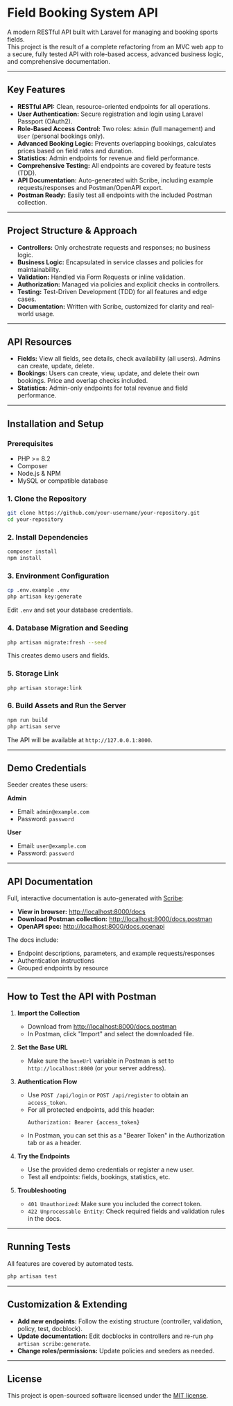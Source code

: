 # Field Booking System API

A modern RESTful API built with Laravel for managing and booking sports fields.  
This project is the result of a complete refactoring from an MVC web app to a secure, fully tested API with role-based access, advanced business logic, and comprehensive documentation.

---

## Key Features

- **RESTful API:** Clean, resource-oriented endpoints for all operations.
- **User Authentication:** Secure registration and login using Laravel Passport (OAuth2).
- **Role-Based Access Control:** Two roles: `Admin` (full management) and `User` (personal bookings only).
- **Advanced Booking Logic:** Prevents overlapping bookings, calculates prices based on field rates and duration.
- **Statistics:** Admin endpoints for revenue and field performance.
- **Comprehensive Testing:** All endpoints are covered by feature tests (TDD).
- **API Documentation:** Auto-generated with Scribe, including example requests/responses and Postman/OpenAPI export.
- **Postman Ready:** Easily test all endpoints with the included Postman collection.

---

## Project Structure & Approach

- **Controllers:** Only orchestrate requests and responses; no business logic.
- **Business Logic:** Encapsulated in service classes and policies for maintainability.
- **Validation:** Handled via Form Requests or inline validation.
- **Authorization:** Managed via policies and explicit checks in controllers.
- **Testing:** Test-Driven Development (TDD) for all features and edge cases.
- **Documentation:** Written with Scribe, customized for clarity and real-world usage.

---

## API Resources

- **Fields:** View all fields, see details, check availability (all users). Admins can create, update, delete.
- **Bookings:** Users can create, view, update, and delete their own bookings. Price and overlap checks included.
- **Statistics:** Admin-only endpoints for total revenue and field performance.

---

## Installation and Setup

### Prerequisites

- PHP >= 8.2
- Composer
- Node.js & NPM
- MySQL or compatible database

### 1. Clone the Repository

```bash
git clone https://github.com/your-username/your-repository.git
cd your-repository
```

### 2. Install Dependencies

```bash
composer install
npm install
```

### 3. Environment Configuration

```bash
cp .env.example .env
php artisan key:generate
```
Edit `.env` and set your database credentials.

### 4. Database Migration and Seeding

```bash
php artisan migrate:fresh --seed
```
This creates demo users and fields.

### 5. Storage Link

```bash
php artisan storage:link
```

### 6. Build Assets and Run the Server

```bash
npm run build
php artisan serve
```
The API will be available at `http://127.0.0.1:8000`.

---

## Demo Credentials

Seeder creates these users:

**Admin**
- Email: `admin@example.com`
- Password: `password`

**User**
- Email: `user@example.com`
- Password: `password`

---

## API Documentation

Full, interactive documentation is auto-generated with [Scribe](https://scribe.knuckles.wtf/):

- **View in browser:** [http://localhost:8000/docs](http://localhost:8000/docs)
- **Download Postman collection:** [http://localhost:8000/docs.postman](http://localhost:8000/docs.postman)
- **OpenAPI spec:** [http://localhost:8000/docs.openapi](http://localhost:8000/docs.openapi)

The docs include:
- Endpoint descriptions, parameters, and example requests/responses
- Authentication instructions
- Grouped endpoints by resource

---

## How to Test the API with Postman

1. **Import the Collection**
   - Download from [http://localhost:8000/docs.postman](http://localhost:8000/docs.postman)
   - In Postman, click "Import" and select the downloaded file.

2. **Set the Base URL**
   - Make sure the `baseUrl` variable in Postman is set to `http://localhost:8000` (or your server address).

3. **Authentication Flow**
   - Use `POST /api/login` or `POST /api/register` to obtain an `access_token`.
   - For all protected endpoints, add this header:
     ```
     Authorization: Bearer {access_token}
     ```
   - In Postman, you can set this as a "Bearer Token" in the Authorization tab or as a header.

4. **Try the Endpoints**
   - Use the provided demo credentials or register a new user.
   - Test all endpoints: fields, bookings, statistics, etc.

5. **Troubleshooting**
   - `401 Unauthorized`: Make sure you included the correct token.
   - `422 Unprocessable Entity`: Check required fields and validation rules in the docs.

---

## Running Tests

All features are covered by automated tests.

```bash
php artisan test
```

---

## Customization & Extending

- **Add new endpoints:** Follow the existing structure (controller, validation, policy, test, docblock).
- **Update documentation:** Edit docblocks in controllers and re-run `php artisan scribe:generate`.
- **Change roles/permissions:** Update policies and seeders as needed.

---

## License

This project is open-sourced software licensed under the [MIT license](https://opensource.org/licenses/MIT).
